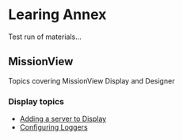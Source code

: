 # Learing Annex

Test run of materials...

## MissionView

Topics covering MissionView Display and Designer

### Display topics

- [Adding a server to Display](./addserver.md)
- [Configuring Loggers](./loggers.md)

